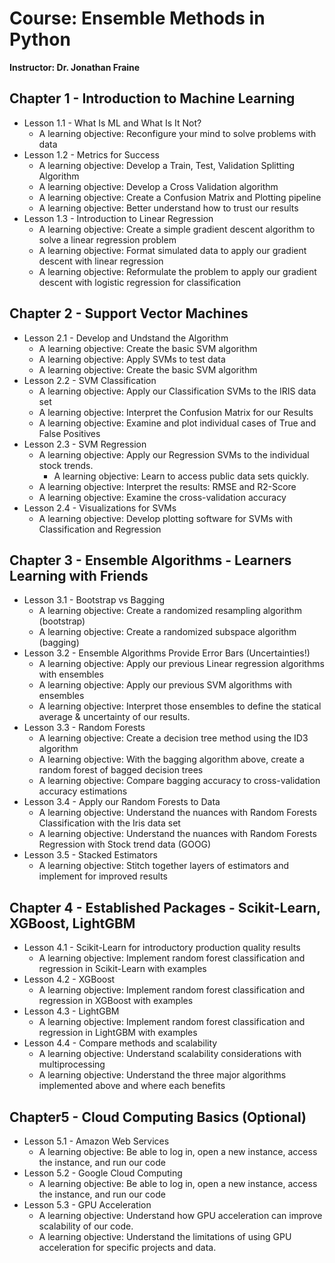 # Course: Ensemble Methods in Python

**Instructor: Dr. Jonathan Fraine**

## Chapter 1 - Introduction to Machine Learning
   * Lesson 1.1 - What Is ML and What Is It Not?
     * A learning objective: Reconfigure your mind to solve problems with data
   * Lesson 1.2 - Metrics for Success
     * A learning objective: Develop a Train, Test, Validation Splitting Algorithm
     * A learning objective: Develop a Cross Validation algorithm
     * A learning objective: Create a Confusion Matrix and Plotting pipeline
     * A learning objective: Better understand how to trust our results
   * Lesson 1.3 - Introduction to Linear Regression
     * A learning objective: Create a simple gradient descent algorithm to solve a linear regression problem
     * A learning objective: Format simulated data to apply our gradient descent with linear regression
     * A learning objective: Reformulate the problem to apply our gradient descent with logistic regression for classification
## Chapter 2 - Support Vector Machines
   * Lesson 2.1 - Develop and Undstand the Algorithm
     * A learning objective: Create the basic SVM algorithm
     * A learning objective: Apply SVMs to test data
     * A learning objective: Create the basic SVM algorithm
   * Lesson 2.2 - SVM Classification
     * A learning objective: Apply our Classification SVMs to the IRIS data set
     * A learning objective: Interpret the Confusion Matrix for our Results
     * A learning objective: Examine and plot individual cases of True and False Positives
   * Lesson 2.3 - SVM Regression
     * A learning objective: Apply our Regression SVMs to the individual stock trends. 
        * A learning objective: Learn to access public data sets quickly. 
     * A learning objective: Interpret the results: RMSE and R2-Score
     * A learning objective: Examine the cross-validation accuracy
   * Lesson 2.4 - Visualizations for SVMs
     * A learning objective: Develop plotting software for SVMs with Classification and Regression
## Chapter 3 - Ensemble Algorithms - Learners Learning with Friends
   * Lesson 3.1 - Bootstrap vs Bagging
     * A learning objective: Create a randomized resampling algorithm (bootstrap)
     * A learning objective: Create a randomized subspace algorithm (bagging)
   * Lesson 3.2 - Ensemble Algorithms Provide Error Bars (Uncertainties!)
     * A learning objective: Apply our previous Linear regression algorithms with ensembles
     * A learning objective: Apply our previous SVM algorithms with ensembles
     * A learning objective: Interpret those ensembles to define the statical average & uncertainty of our results.
   * Lesson 3.3 - Random Forests
     * A learning objective: Create a decision tree method using the ID3 algorithm
     * A learning objective: With the bagging algorithm above, create a random forest of bagged decision trees
     * A learning objective: Compare bagging accuracy to cross-validation accuracy estimations
   * Lesson 3.4 - Apply our Random Forests to Data
     * A learning objective: Understand the nuances with Random Forests Classification with the Iris data set
     * A learning objective: Understand the nuances with Random Forests Regression with Stock trend data (GOOG)
   * Lesson 3.5 - Stacked Estimators
     * A learning objective: Stitch together layers of estimators and implement for improved results
## Chapter 4 - Established Packages - Scikit-Learn, XGBoost, LightGBM
   * Lesson 4.1 - Scikit-Learn for introductory production quality results
     * A learning objective: Implement random forest classification and regression in Scikit-Learn with examples
   * Lesson 4.2 - XGBoost
     * A learning objective: Implement random forest classification and regression in XGBoost with examples
   * Lesson 4.3 - LightGBM
     * A learning objective: Implement random forest classification and regression in LightGBM with examples 
   * Lesson 4.4 - Compare methods and scalability
     * A learning objective: Understand scalability considerations with multiprocessing
     * A learning objective: Understand the three major algorithms implemented above and where each benefits
## Chapter5 - Cloud Computing Basics (Optional)
   * Lesson 5.1 - Amazon Web Services
     * A learning objective: Be able to log in, open a new instance, access the instance, and run our code
   * Lesson 5.2 - Google Cloud Computing
     * A learning objective: Be able to log in, open a new instance, access the instance, and run our code
   * Lesson 5.3 - GPU Acceleration
     * A learning objective: Understand how GPU acceleration can improve scalability of our code.
     * A learning objective: Understand the limitations of using GPU acceleration for specific projects and data.
